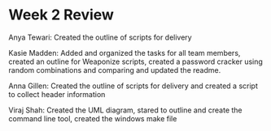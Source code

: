 # Week 2 Review

Anya Tewari: Created the outline of scripts for delivery 

Kasie Madden: Added  and  organized the tasks for all team members, created an outline for Weaponize  scripts, created a password cracker using random combinations and comparing and updated the readme. 

Anna Gillen: Created the outline of scripts for delivery and created a script to collect header information

Viraj Shah: Created the UML diagram, stared to outline and create the command line tool, created the windows make file 
